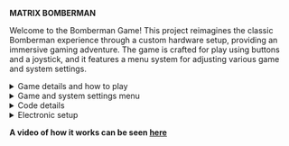 __MATRIX BOMBERMAN__ <br>

Welcome to the Bomberman Game! This project reimagines the classic Bomberman experience through a custom hardware setup, providing an immersive gaming adventure. The game is crafted for play using buttons and a joystick, and it features a menu system for adjusting various game and system settings.




<details>
  <summary>Game details and how to play</summary>

    In this section, you'll find game details on how to play MATRIX BOMBERMAN. Understand the basic rules, controls, and how to strategically place bombs in the timeless Bomberman style.
    

    - GAME OBJECTIVE
      The goal of the game is to destroy all the walls, strategically placing bombs so that the player does not lose his life.

    - PLAYER:
      In this dynamic gaming experience, players are easily identifiable by their distinctive slow blinking. Tha player can navigate thorugh spaces without walls. Despite their inability to pass through walls, players possess the power to destroy them using two distinct types of bombs. The small bomb is deployable at any time, while the large bomb becomes available only after reaching a specific score. Both bombs are visually marked by a rapid blink, signaling their impending explosion.

    -MAP:
      At the start of each new game, the game map undergoes a dynamic transformation. Walls are randomly positioned, creating a unique and challenging environment. Walls can be categorized into two types: those susceptible to both bomb types, easily identified by their steady appearance, and those exclusively destructible by the large bomb, distinguished by an intense, rapid blink.

    -BOMBS:
      The primary objective is to strategically demolish all walls by placing bombs. The arsenal includes a small bomb, deployable at the player's discretion, and a large bomb, unlocked only after achieving a specific score. Both bombs are visually marked by a rapid blink.


    -Controls:
      Player movements are seamlessly controlled through a joystick, providing precision in navigating the game environment. The small bomb can be activated with a press of the joystick button, while the large bomb requires a deliberate press of a separate, dedicated button.

    -Audio Experience:
      Throughout the game, players are accompanied by specific sounds that enhance the gaming experience. These sounds, representative of in-game actions, can be customized to personal preference, allowing players to toggle them on or off in the settings under the sound-specific option.
  
  
  
</details>

<details>
<summary>Game and system settings menu
</summary>

    Explore the menu system designed for MATRIX BOMBERMAN. This section provides insights into adjusting game settings and discover system settings for customizing display options, sound preferences, and control mappings.

    - Main Menu has three options:
        Start Game -> starts the game
        Settings -> enters Sub Menu
        About -> gives relevant info about the game
    - Sub Menu has the following option
        Matrix Brightness
        LCD Brightness
        Best Scores
        Reset Scores
        Sound
        Back to Main Menu

</details>

<details>

<summary>Code details</summary>
   
  The following libraries have been used:

     "LiquidCrystal.h"

     "LedControl.h" 

     "EEPROM.h"
  
__More about the code here [here](https://github.com/andreeadv/Matrix-Project/blob/master/matrix_project.ino)__

</details>
<details>
<summary>Electronic setup</summary>

![matrix_project](https://github.com/andreeadv/Matrix-Project/assets/91892810/6178fe89-f66c-4572-bbac-e93569046246)

</details>


__A video of how it works can be seen [here](https://youtube.com/shorts/eV0GxsFZj0g?feature=share)__



